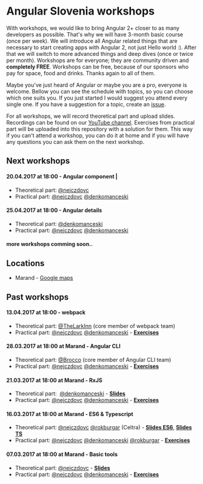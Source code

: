 # Angular Slovenia workshops

With workshops, we would like to bring Angular 2+ closer to as many developers as possible. That's why we will have 3-month basic course (once per week). We will introduce all Angular related things that are necessary to start creating apps with Angular 2, not just Hello world :). After that we will switch to more advanced things and deep dives (once or twice per month). Workshops are for everyone; they are community driven and **completely FREE**. Workshops can be free, because of our sponsors who pay for space, food and drinks. Thanks again to all of them.

Maybe you've just heard of Angular or maybe you are a pro, everyone is welcome. Bellow you can see the schedule with topics, so you can choose which one suits you. If you just started I would suggest you attend every single one. If you have a suggestion for a topic, create an [issue](https://github.com/ng-slo/workshop/issues).

For all workshops, we will record theoretical part and upload slides. Recordings can be found on our [YouTube channel](https://www.youtube.com/channel/UCV7pUIUwOPPZpTUJufxZNLg). Exercises from practical part will be uploaded into this repository with a solution for them. This way if you can't attend a workshop, you can do it at home and if you will have any questions you can ask them on the next workshop.

## Next workshops

#### 20.04.2017 at 18:00 - Angular component |
* Theoretical part: [@nejczdovc](https://github.com/NejcZdovc)
* Practical part: [@nejczdovc](https://github.com/NejcZdovc) [@denkomanceski](https://github.com/denkomanceski)

#### 25.04.2017 at 18:00 - Angular details
* Theoretical part: [@denkomanceski](https://github.com/NejcZdovc)
* Practical part: [@nejczdovc](https://github.com/NejcZdovc) [@denkomanceski](https://github.com/denkomanceski)

#### more workshops comming soon..

## Locations
* Marand - [Google maps](https://www.google.si/maps/place/Marand+d.o.o./@46.0328344,14.4834776,15z/data=!4m5!3m4!1s0x0:0x17ef4f29b9506011!8m2!3d46.0328344!4d14.4834776)

## Past workshops

#### 13.04.2017 at 18:00 - webpack
* Theoretical part: [@TheLarkInn](https://github.com/TheLarkInn) (core member of webpack team)
* Practical part: [@nejczdovc](https://github.com/NejcZdovc) [@denkomanceski](https://github.com/denkomanceski) - **[Exercises](https://github.com/ng-slo/workshop/blob/master/05-webpack/exercises.md)**

#### 28.03.2017 at 18:00 at Marand - Angular CLI
* Theoretical part: [@Brocco](https://github.com/Brocco) (core member of Angular CLI team)
* Practical part: [@nejczdovc](https://github.com/NejcZdovc) [@denkomanceski](https://github.com/denkomanceski) - **[Exercises](https://github.com/ng-slo/workshop/blob/master/04-angular-cli/exercises.md)**

#### 21.03.2017 at 18:00 at Marand - RxJS
* Theoretical part:  [@denkomanceski](https://github.com/denkomanceski) - **[Slides](http://slides.com/ng-slo/workshop-2-ts-4)**
* Practical part: [@nejczdovc](https://github.com/NejcZdovc) [@denkomanceski](https://github.com/denkomanceski) - **[Exercises](https://github.com/ng-slo/workshop/blob/master/03-async-rxjs/exercises.md)**

#### 16.03.2017 at 18:00 at Marand - ES6 & Typescript
* Theoretical part: [@nejczdovc](https://github.com/NejcZdovc) [@rokburgar](https://github.com/rokburgar) (Celtra) - **[Slides ES6](http://slides.com/rokburgar/deck-2)**, **[Slides TS](https://slides.com/ng-slo/workshop-2-ts)**
* Practical part: [@nejczdovc](https://github.com/NejcZdovc) [@denkomanceski](https://github.com/denkomanceski) [@rokburgar](https://github.com/rokburgar) - **[Exercises](https://github.com/ng-slo/workshop/blob/master/02-es6-ts/exercises.md)**

#### 07.03.2017 at 18:00 at Marand - Basic tools
* Theoretical part: [@nejczdovc](https://github.com/NejcZdovc) - **[Slides](http://slides.com/ng-slo/workshop-1-basic-tools#/)**
* Practical part: [@nejczdovc](https://github.com/NejcZdovc) [@denkomanceski](https://github.com/denkomanceski) - **[Exercises](https://github.com/ng-slo/workshop/blob/master/01-basic-tools/exercises.md)**

